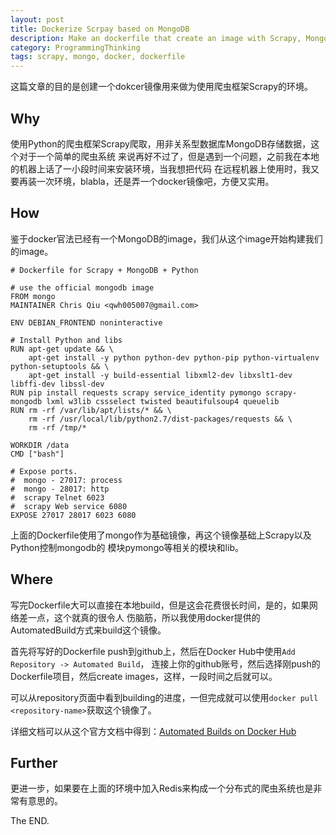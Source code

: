 ```yaml
---
layout: post
title: Dockerize Scrpay based on MongoDB
description: Make an dockerfile that create an image with Scrapy, MongoDB based on Python2
category: ProgrammingThinking
tags: scrapy, mongo, docker, dockerfile
---
```


这篇文章的目的是创建一个dokcer镜像用来做为使用爬虫框架Scrapy的环境。

## Why

使用Python的爬虫框架Scrapy爬取，用非关系型数据库MongoDB存储数据，这个对于一个简单的爬虫系统
来说再好不过了，但是遇到一个问题，之前我在本地的机器上话了一小段时间来安装环境，当我想把代码
在远程机器上使用时，我又要再装一次环境，blabla，还是弄一个docker镜像吧，方便又实用。

## How

鉴于docker官法已经有一个MongoDB的image，我们从这个image开始构建我们的image。

```
# Dockerfile for Scrapy + MongoDB + Python

# use the official mongodb image
FROM mongo
MAINTAINER Chris Qiu <qwh005007@gmail.com>

ENV DEBIAN_FRONTEND noninteractive

# Install Python and libs
RUN apt-get update && \
    apt-get install -y python python-dev python-pip python-virtualenv python-setuptools && \
    apt-get install -y build-essential libxml2-dev libxslt1-dev libffi-dev libssl-dev
RUN pip install requests scrapy service_identity pymongo scrapy-mongodb lxml w3lib cssselect twisted beautifulsoup4 queuelib
RUN rm -rf /var/lib/apt/lists/* && \
    rm -rf /usr/local/lib/python2.7/dist-packages/requests && \
    rm -rf /tmp/*

WORKDIR /data
CMD ["bash"]

# Expose ports.
#  mongo - 27017: process
#  mongo - 28017: http
#  scrapy Telnet 6023
#  scrapy Web service 6080
EXPOSE 27017 28017 6023 6080
```

上面的Dockerfile使用了mongo作为基础镜像，再这个镜像基础上Scrapy以及Python控制mongodb的
模块pymongo等相关的模块和lib。

## Where

写完Dockerfile大可以直接在本地build，但是这会花费很长时间，是的，如果网络差一点，这个就真的很令人
伤脑筋，所以我使用docker提供的AutomatedBuild方式来build这个镜像。

首先将写好的Dockerfile push到github上，然后在Docker Hub中使用`Add Repository -> Automated Build`，
连接上你的github账号，然后选择刚push的Dockerfile项目，然后create images，这样，一段时间之后就可以。

可以从repository页面中看到building的进度，一但完成就可以使用`docker pull <repository-name>`获取这个镜像了。

详细文档可以从这个官方文档中得到：[Automated Builds on Docker Hub](https://docs.docker.com/docker-hub/builds/)

## Further

更进一步，如果要在上面的环境中加入Redis来构成一个分布式的爬虫系统也是非常有意思的。

The END.
